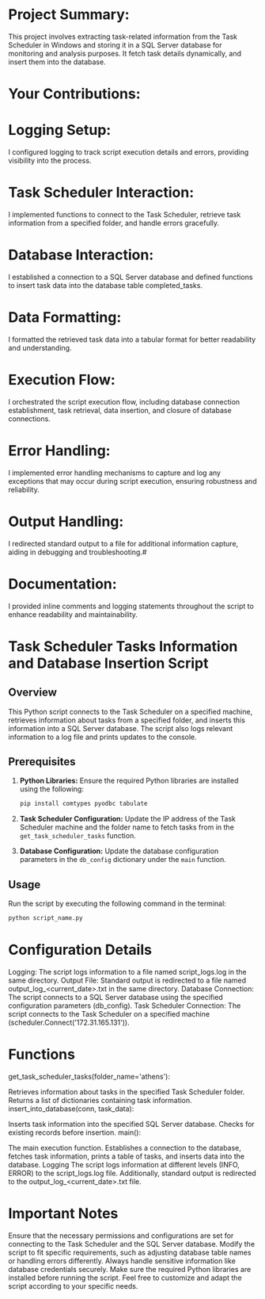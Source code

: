 # Project Summary:
This project involves extracting task-related information from the Task Scheduler in Windows and storing it in a SQL Server database for monitoring and analysis purposes. It fetch task details dynamically, and insert them into the database.

# Your Contributions:

# Logging Setup:
I configured logging to track script execution details and errors, providing visibility into the process.
# Task Scheduler Interaction:
I implemented functions to connect to the Task Scheduler, retrieve task information from a specified folder, and handle errors gracefully.
# Database Interaction:
I established a connection to a SQL Server database and defined functions to insert task data into the database table completed_tasks.
# Data Formatting: 
I formatted the retrieved task data into a tabular format for better readability and understanding.
# Execution Flow:
I orchestrated the script execution flow, including database connection establishment, task retrieval, data insertion, and closure of database connections.
# Error Handling:
I implemented error handling mechanisms to capture and log any exceptions that may occur during script execution, ensuring robustness and reliability.
# Output Handling:
I redirected standard output to a file for additional information capture, aiding in debugging and troubleshooting.#
# Documentation: 
I provided inline comments and logging statements throughout the script to enhance readability and maintainability.


# Task Scheduler Tasks Information and Database Insertion Script

## Overview
This Python script connects to the Task Scheduler on a specified machine, retrieves information about tasks from a specified folder, and inserts this information into a SQL Server database. The script also logs relevant information to a log file and prints updates to the console.

## Prerequisites
1. **Python Libraries:** Ensure the required Python libraries are installed using the following:
    ```bash
    pip install comtypes pyodbc tabulate
    ```

2. **Task Scheduler Configuration:** Update the IP address of the Task Scheduler machine and the folder name to fetch tasks from in the `get_task_scheduler_tasks` function.

3. **Database Configuration:** Update the database configuration parameters in the `db_config` dictionary under the `main` function.

## Usage
Run the script by executing the following command in the terminal:
```bash
python script_name.py
```

# Configuration Details
 Logging: The script logs information to a file named script_logs.log in the same directory.
 Output File: Standard output is redirected to a file named output_log_<current_date>.txt in the same directory.
Database Connection: The script connects to a SQL Server database using the specified configuration parameters (db_config).
Task Scheduler Connection: The script connects to the Task Scheduler on a specified machine (scheduler.Connect('172.31.165.131')).
# Functions
get_task_scheduler_tasks(folder_name='athens'):

Retrieves information about tasks in the specified Task Scheduler folder.
Returns a list of dictionaries containing task information.
insert_into_database(conn, task_data):

Inserts task information into the specified SQL Server database.
Checks for existing records before insertion.
main():

The main execution function.
Establishes a connection to the database, fetches task information, prints a table of tasks, and inserts data into the database.
Logging
The script logs information at different levels (INFO, ERROR) to the script_logs.log file. Additionally, standard output is redirected to the output_log_<current_date>.txt file.

# Important Notes
Ensure that the necessary permissions and configurations are set for connecting to the Task Scheduler and the SQL Server database.
Modify the script to fit specific requirements, such as adjusting database table names or handling errors differently.
Always handle sensitive information like database credentials securely.
Make sure the required Python libraries are installed before running the script.
Feel free to customize and adapt the script according to your specific needs.
